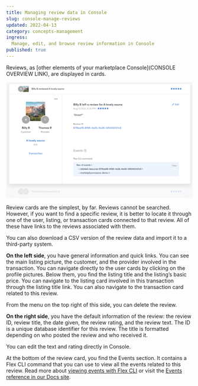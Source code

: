 ```yaml
---
title: Managing review data in Console
slug: console-manage-reviews
updated: 2022-04-13
category: concepts-management
ingress:
  Manage, edit, and browse review information in Console
published: true
---
```


Reviews, as [other elements of your marketplace Console](CONSOLE OVERVIEW LINK), are displayed in cards. 

![Review card](./review-card.png)

Review cards are the simplest, by far. Reviews cannot be searched. However, if you want to find a specific review, it is better to locate it through one of the user, listing, or transaction cards connected to that review. All of these have links to the reviews associated with them. 

You can also download a CSV version of the review data and import it to a third-party system.

**On the left side**, you have general information and quick links. You can see the main listing picture, the customer, and the provider involved in the transaction. You can navigate directly to the user cards by clicking on the profile pictures. Below them, you find the listing title and the listing’s basic price. You can navigate to the listing card involved in this transaction through the listing title link. You can also navigate to the transaction card related to this review.

From the menu on the top right of this side, you can delete the review. 

**On the right side**, you have the default information of the review: the review ID, review title, the date given, the review rating, and the review text. The ID is a unique database identifier for this review. The title is formatted depending on who posted the review and who received it. 

You can edit the text and rating directly in Console. 

At the bottom of the review card, you find the Events section. It contains a Flex CLI command that you can use to view all the events related to this review. Read more about [viewing events with Flex CLI](https://www.sharetribe.com/docs/flex-cli/view-events-with-flex-cli/) or visit the [Events reference in our Docs site](https://www.sharetribe.com/docs/references/events/).

